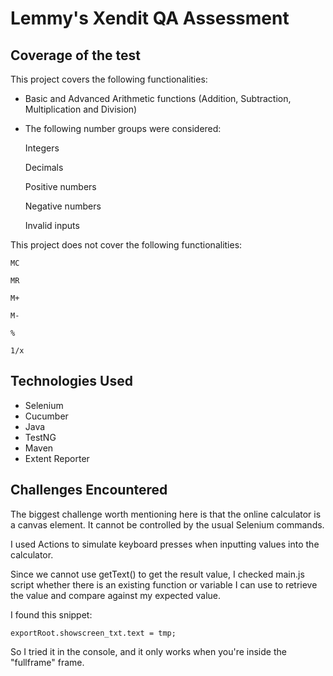
# Lemmy's Xendit QA Assessment

## Coverage of the test

This project covers the following functionalities:

* Basic and Advanced Arithmetic functions (Addition, Subtraction, Multiplication and Division)
* The following number groups were considered:

	Integers
	
	Decimals
	
	Positive numbers
	
	Negative numbers
	
	Invalid inputs

This project does not cover the following functionalities:
	
	MC
	
	MR
	
	M+

	M-
	
	%
	
	1/x
	
	

## Technologies Used

* Selenium
* Cucumber
* Java
* TestNG
* Maven
* Extent Reporter


## Challenges Encountered
	
The biggest challenge worth mentioning here is that the online calculator is a canvas element. It cannot be controlled by the usual Selenium commands. 

I used Actions to simulate keyboard presses when inputting values into the calculator.

Since we cannot use getText() to get the result value, I checked main.js script whether there is an existing function or variable I can use to retrieve the value and compare against my expected value.

I found this snippet:

	exportRoot.showscreen_txt.text = tmp;
	
So I tried it in the console, and it only works when you're inside the "fullframe" frame.


